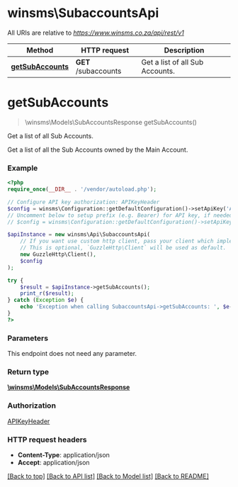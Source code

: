 # winsms\SubaccountsApi

All URIs are relative to *https://www.winsms.co.za/api/rest/v1*

Method | HTTP request | Description
------------- | ------------- | -------------
[**getSubAccounts**](SubaccountsApi.md#getSubAccounts) | **GET** /subaccounts | Get a list of all Sub Accounts.


# **getSubAccounts**
> \winsms\Models\SubAccountsResponse getSubAccounts()

Get a list of all Sub Accounts.

Get a list of all the Sub Accounts owned by the Main Account.

### Example
```php
<?php
require_once(__DIR__ . '/vendor/autoload.php');

// Configure API key authorization: APIKeyHeader
$config = winsms\Configuration::getDefaultConfiguration()->setApiKey('AUTHORIZATION', 'YOUR_API_KEY');
// Uncomment below to setup prefix (e.g. Bearer) for API key, if needed
// $config = winsms\Configuration::getDefaultConfiguration()->setApiKeyPrefix('AUTHORIZATION', 'Bearer');

$apiInstance = new winsms\Api\SubaccountsApi(
    // If you want use custom http client, pass your client which implements `GuzzleHttp\ClientInterface`.
    // This is optional, `GuzzleHttp\Client` will be used as default.
    new GuzzleHttp\Client(),
    $config
);

try {
    $result = $apiInstance->getSubAccounts();
    print_r($result);
} catch (Exception $e) {
    echo 'Exception when calling SubaccountsApi->getSubAccounts: ', $e->getMessage(), PHP_EOL;
}
?>
```

### Parameters
This endpoint does not need any parameter.

### Return type

[**\winsms\Models\SubAccountsResponse**](../Model/SubAccountsResponse.md)

### Authorization

[APIKeyHeader](../../README.md#APIKeyHeader)

### HTTP request headers

 - **Content-Type**: application/json
 - **Accept**: application/json

[[Back to top]](#) [[Back to API list]](../../README.md#documentation-for-api-endpoints) [[Back to Model list]](../../README.md#documentation-for-models) [[Back to README]](../../README.md)

